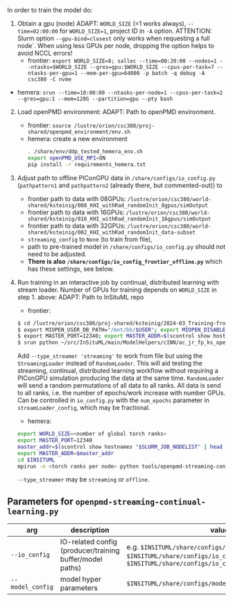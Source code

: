 In order to train the model do:


1. Obtain a gpu (node)
   ADAPT: `WORLD_SIZE` (=1 works always), `--time=02:00:00` for `WORLD_SIZE=1`, project ID in `-A` option.
   ATTENTION: Slurm option `--gpu-bind=closest` only works when requesting a full node`. When using less GPUs per node, dropping the option helps to avoid NCCL errors!
   - frontier: `export WORLD_SIZE=8; salloc --time=00:20:00 --nodes=1 --ntasks=$WORLD_SIZE --gres=gpu:$WORLD_SIZE --cpus-per-task=7 --ntasks-per-gpu=1 --mem-per-gpu=64000 -p batch -q debug -A csc380 -C nvme`
  - hemera: `srun --time=10:00:00 --ntasks-per-node=1 --cpus-per-task=2 --gres=gpu:1 --mem=128G --partition=gpu --pty bash`

2. Load openPMD environment:
   ADAPT: Path to openPMD environment.
   - frontier: `source /lustre/orion/csc380/proj-shared/openpmd_environment/env.sh`
   - hemera: create a new environment
      ```bash
	  . /share/env/ddp_tested_hemera_env.sh
	  export openPMD_USE_MPI=ON
	  pip install -r requirements_hemera.txt
	  ```

3. Adjust path to offline PIConGPU data in `/share/configs/io_config.py` (`pathpattern1` and `pathpattern2` (already there, but commented-out)) to
      - frontier path to data with 08GPUs: `/lustre/orion/csc380/world-shared/ksteinig/008_KHI_withRad_randomInit_8gpus/simOutput`
      - frontier path to data with 16GPUs: `/lustre/orion/csc380/world-shared/ksteinig/016_KHI_withRad_randomInit_16gpus/simOutput`
      - frontier path to data with 32GPUs: `/lustre/orion/csc380/world-shared/ksteinig/002_KHI_withRad_randomInit_data-subset`
   * `streaming_config` to `None` (to train from file),
   * path to pre-trained model in `/share/configs/io_config.py` should not need to be adjusted.
   * **There is also `/share/configs/io_config_frontier_offline.py`** which has these settings,
     see below.

4. Run training in an interactive job by continual, distributed learning with stream loader.
   Number of GPUs for training depends on `WORLD_SIZE` in step 1. above:
   ADAPT: Path to InSituML repo

   - frontier:
   ```bash
   $ cd /lustre/orion/csc380/proj-shared/ksteinig/2024-03_Training-from-Stream/job_temp # change directory to arbitrary temporary directory
   $ export MIOPEN_USER_DB_PATH="/mnt/bb/$USER"; export MIOPEN_DISABLE_CACHE=1
   $ export MASTER_PORT=12340; export MASTER_ADDR=$(scontrol show hostnames "$SLURM_JOB_NODELIST" | head -n 1)
   $ srun python ~/src/InSituML/main/ModelHelpers/cINN/ac_jr_fp_ks_openpmd-streaming-continual-learning.py --io_config ~/src/InSituML/main/ModelHelpers/cINN/io_config_frontier_offline.py 2>err.txt | tee out.txt
   ```
   Add `--type_streamer 'streaming'` to work from file but using the `StreamingLoader` instead of `RandomLoader`.
   This will aid testing the streaming, continual, distributed learning workflow without requiring a PIConGPU simulation producing the data at the same time.
   `RandomLoader` will send a random permutations of all data to all ranks.
   All data is send to all ranks, i.e. the number of epochs/work increase with number GPUs.
   Can be controlled in `io_config.py` with the `num_epochs` parameter in `streamLoader_config`, which may be fractional.

   - hemera:
   ```bash
   export WORLD_SIZE=<number of global torch ranks>
   export MASTER_PORT=12340
   master_addr=$(scontrol show hostnames "$SLURM_JOB_NODELIST" | head -n 1)
   export MASTER_ADDR=$master_addr
   cd $INSITUML
   mpirun -n <torch ranks per node> python tools/openpmd-streaming-continual-learning.py --io_config=share/configs/io_config_hemera.py --type_streamer=offline
   ```
   `--type_streamer` may be `streaming` or `offline`.

## Parameters for `openpmd-streaming-continual-learning.py`
|arg | description | values |
| --- | --- | --- |
|`--io_config`| IO-related config (producer/training buffer/model paths) | e.g. `$INSITUML/share/configs/io_config.py` (default), `$INSITUML/share/configs/io_config_frontier_offline.py`, `$INSITUML/share/configs/io_config_hemera.py` |
|`--model_config` | model hyper parameters | `$INSITUML/share/configs/model_config.py` |
